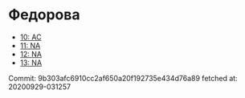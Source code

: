 # Федорова
- [10: AC](10.md)
- [11: NA](11.md)
- [12: NA](12.md)
- [13: NA](13.md)

Commit: 9b303afc6910cc2af650a20f192735e434d76a89
 fetched at: 20200929-031257
